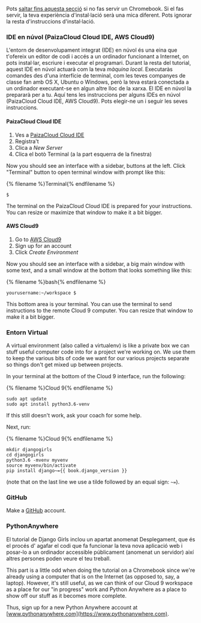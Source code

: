 Pots [saltar fins aquesta secció](http://tutorial.djangogirls.org/en/installation/#install-python) si no fas servir un Chromebook. Si el fas servir, la teva experiència d'instal·lació serà una mica diferent. Pots ignorar la resta d'instruccions d'instal·lació.

### IDE en núvol (PaizaCloud Cloud IDE, AWS Cloud9)

L'entorn de desenvolupament integrat (IDE) en núvol és una eina que t'ofereix un editor de codi i accés a un ordinador funcionant a Internet, on pots instal·lar, escriure i executar el programari. Durant la resta del tutorial, aquest IDE en núvol actuarà com la teva *màquina local*. Executaràs comandes des d'una interfície de terminal, com les teves companyes de classe fan amb OS X, Ubuntu o Windows, però la teva estarà conectada a un ordinador executant-se en algun altre lloc de la xarxa. El IDE en núvol la prepararà per a tu. Aquí tens les instruccions per alguns IDEs en núvol (PaizaCloud Cloud IDE, AWS Cloud9). Pots elegir-ne un i seguir les seves instruccions.

#### PaizaCloud Cloud IDE

1. Ves a [PaizaCloud Cloud IDE](https://paiza.cloud/)
2. Registra't
3. Clica a *New Server*
4. Clica el botò Terminal (a la part esquerra de la finestra)

Now you should see an interface with a sidebar, buttons at the left. Click "Terminal" button to open terminal window with prompt like this:

{% filename %}Terminal{% endfilename %}

    $
    

The terminal on the PaizaCloud Cloud IDE is prepared for your instructions. You can resize or maximize that window to make it a bit bigger.

#### AWS Cloud9

1. Go to [AWS Cloud9](https://aws.amazon.com/cloud9/)
2. Sign up for an account
3. Click *Create Environment*

Now you should see an interface with a sidebar, a big main window with some text, and a small window at the bottom that looks something like this:

{% filename %}bash{% endfilename %}

    yourusername:~/workspace $
    

This bottom area is your terminal. You can use the terminal to send instructions to the remote Cloud 9 computer. You can resize that window to make it a bit bigger.

### Entorn Virtual

A virtual environment (also called a virtualenv) is like a private box we can stuff useful computer code into for a project we're working on. We use them to keep the various bits of code we want for our various projects separate so things don't get mixed up between projects.

In your terminal at the bottom of the Cloud 9 interface, run the following:

{% filename %}Cloud 9{% endfilename %}

    sudo apt update
    sudo apt install python3.6-venv
    

If this still doesn't work, ask your coach for some help.

Next, run:

{% filename %}Cloud 9{% endfilename %}

    mkdir djangogirls
    cd djangogirls
    python3.6 -mvenv myvenv
    source myvenv/bin/activate
    pip install django~={{ book.django_version }}
    

(note that on the last line we use a tilde followed by an equal sign: `~=`).

### GitHub

Make a [GitHub](https://github.com) account.

### PythonAnywhere

El tutorial de Django Girls inclou un apartat anomenat Desplegament, que és el procés d' agafar el codi que fa funcionar la teva nova aplicació web i posar-lo a un ordinador accessible públicament (anomenat un servidor) així altres persones poden veure el teu treball.

This part is a little odd when doing the tutorial on a Chromebook since we're already using a computer that is on the Internet (as opposed to, say, a laptop). However, it's still useful, as we can think of our Cloud 9 workspace as a place for our "in progress" work and Python Anywhere as a place to show off our stuff as it becomes more complete.

Thus, sign up for a new Python Anywhere account at [www.pythonanywhere.com](https://www.pythonanywhere.com).